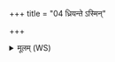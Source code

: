 +++
title = "04 ध्रियन्ते ऽस्मिन्"

+++
<details><summary>मूलम् (WS)</summary>

ध्रियन्ते ऽस्मिन् प्राणा य एवं वेद ॥ ४ ॥
</details>